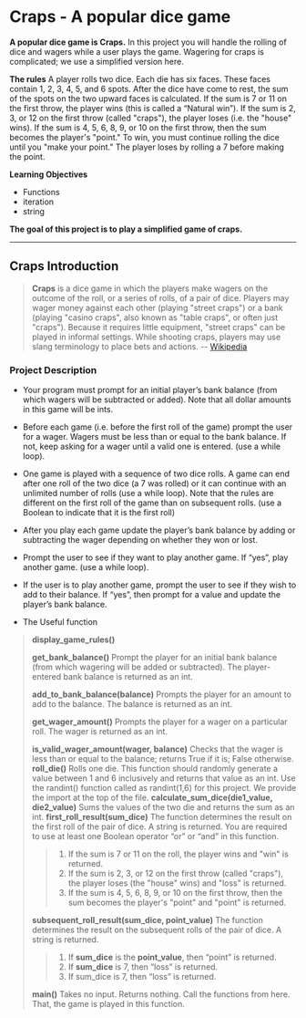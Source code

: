 # Craps - A popular dice game

**A popular dice game is Craps.** In this project you will handle the rolling of dice and wagers while a user plays the game. Wagering for craps is complicated; we use a simplified version here.

**The rules** A player rolls two dice. Each die has six faces. These faces contain 1, 2, 3, 4, 5, and 6 spots. After the dice have come to rest, the sum of the spots on the two upward faces is calculated. If the sum is 7 or 11 on the first throw, the player wins (this is called a “Natural win”). If the sum is 2, 3, or 12 on the first throw (called "craps"), the player loses (i.e. the "house" wins). If the sum is 4, 5, 6, 8, 9, or 10 on the first throw, then the sum becomes the player's "point." To win, you must continue rolling the dice until you "make your point." The player loses by rolling a 7 before making the point.

**Learning Objectives**
- Functions
- iteration
- string

**The goal of this project is to play a simplified game of craps.**

-------------------

## Craps Introduction

> **Craps** is a dice game in which the players make wagers on the outcome of the roll, or a series of rolls, of a pair of dice. Players may wager money against each other (playing "street craps") or a bank (playing "casino craps", also known as "table craps", or often just "craps"). Because it requires little equipment, "street craps" can be played in informal settings. While shooting craps, players may use slang terminology to place bets and actions. -- [Wikipedia](https://en.wikipedia.org/wiki/Craps)

### Project Description

* Your program must prompt for an initial player’s bank balance (from which wagers will be subtracted or added). Note that all dollar amounts in this game will be ints.
* Before each game (i.e. before the first roll of the game) prompt the user for a wager. Wagers must be less than or equal to the bank balance. If not, keep asking for a wager until a valid one is entered. (use a while loop).
* One game is played with a sequence of two dice rolls. A game can end after one roll of the two dice (a 7 was rolled) or it can continue with an unlimited number of rolls (use a while loop). Note that the rules are different on the first roll of the game than on subsequent rolls. (use a Boolean to indicate that it is the first roll)
* After you play each game update the player’s bank balance by adding or subtracting the wager depending on whether they won or lost.
* Prompt the user to see if they want to play another game. If “yes”, play another game. (use a while loop).
* If the user is to play another game, prompt the user to see if they wish to add to their balance. If “yes”, then prompt for a value and update the player’s bank balance.

* The Useful function
> **display_game_rules()**
>
> **get_bank_balance()** Prompt the player for an initial bank balance (from which wagering will be added or subtracted). The player-entered bank balance is returned as an int.
>
> **add_to_bank_balance(balance)** Prompts the player for an amount to add to the balance. The balance is returned as an int.
>
> **get_wager_amount()** Prompts the player for a wager on a particular roll. The wager is returned as an int.
>
> **is_valid_wager_amount(wager, balance)** Checks that the wager is less than or equal to the balance; returns True if it is; False otherwise.
> **roll_die()** Rolls one die. This function should randomly generate a value between 1 and 6 inclusively and returns that value as an int. Use the randint() function called as randint(1,6) for this project. We provide the import at the top of the file.
> **calculate_sum_dice(die1_value, die2_value)** Sums the values of the two die and returns the sum as an int.
> **first_roll_result(sum_dice)** The function determines the result on the first roll of the pair of dice. A string is returned. You are required to use at least one Boolean operator “or” or “and” in this function.
>>1. If the sum is 7 or 11 on the roll, the player wins and "win" is returned.
>>2. If the sum is 2, 3, or 12 on the first throw (called "craps"), the player loses (the "house" wins) and "loss" is returned.
>>3. If the sum is 4, 5, 6, 8, 9, or 10 on the first throw, then the sum becomes the player's "point" and "point" is returned.
>
> **subsequent_roll_result(sum_dice, point_value)** The function determines the result on the subsequent rolls of the pair of dice. A string is returned.
>>1. If **sum_dice** is the **point_value**, then “point” is returned.
>>2. If **sum_dice** is 7, then “loss” is returned.
>>3. If sum_dice is 7, then “loss” is returned.
>
> **main()** Takes no input. Returns nothing. Call the functions from here. That, the game is played in this function.
